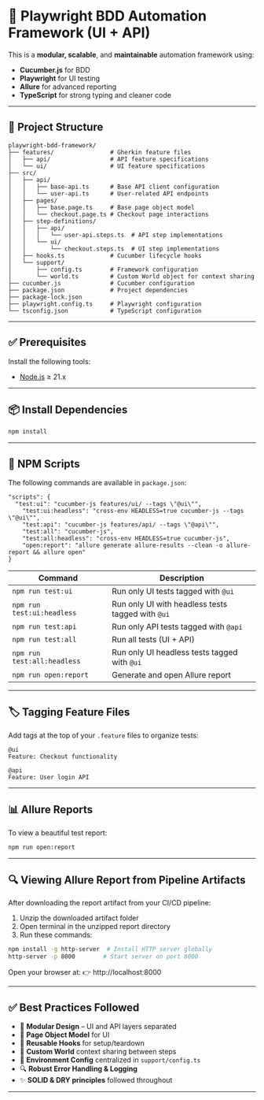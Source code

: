 # 🧪 Playwright BDD Automation Framework (UI + API)

This is a **modular, scalable**, and **maintainable** automation framework using:

- **Cucumber.js** for BDD
- **Playwright** for UI testing
- **Allure** for advanced reporting
- **TypeScript** for strong typing and cleaner code

---

## 📁 Project Structure

```
playwright-bdd-framework/
├── features/                # Gherkin feature files
│   ├── api/                 # API feature specifications
│   └── ui/                  # UI feature specifications
├── src/
│   ├── api/
│   │   ├── base-api.ts      # Base API client configuration
│   │   └── user-api.ts      # User-related API endpoints
│   ├── pages/
│   │   ├── base.page.ts     # Base page object model
│   │   └── checkout.page.ts # Checkout page interactions
│   ├── step-definitions/
│   │   ├── api/
│   │   │   └── user-api.steps.ts  # API step implementations
│   │   └── ui/
│   │       └── checkout.steps.ts  # UI step implementations
│   ├── hooks.ts             # Cucumber lifecycle hooks
│   └── support/
│       ├── config.ts        # Framework configuration
│       └── world.ts         # Custom World object for context sharing
├── cucumber.js              # Cucumber configuration
├── package.json             # Project dependencies
├── package-lock.json
├── playwright.config.ts     # Playwright configuration
└── tsconfig.json            # TypeScript configuration

```

---

## ✅ Prerequisites

Install the following tools:

- [Node.js](https://nodejs.org/) ≥ 21.x

---

## 📦 Install Dependencies

```bash
npm install
```

---

## 🚀 NPM Scripts

The following commands are available in `package.json`:

```
"scripts": {
  "test:ui": "cucumber-js features/ui/ --tags \"@ui\"",
    "test:ui:headless": "cross-env HEADLESS=true cucumber-js --tags \"@ui\"",
    "test:api": "cucumber-js features/api/ --tags \"@api\"",
    "test:all": "cucumber-js",
    "test:all:headless": "cross-env HEADLESS=true cucumber-js",
    "open:report": "allure generate allure-results --clean -o allure-report && allure open"
}
```

| Command                     | Description                                       |
| --------------------------- | ------------------------------------------------- |
| `npm run test:ui`           | Run only UI tests tagged with `@ui`               |
| `npm run test:ui:headless`  | Run only UI with headless tests tagged with `@ui` |
| `npm run test:api`          | Run only API tests tagged with `@api`             |
| `npm run test:all`          | Run all tests (UI + API)                          |
| `npm run test:all:headless` | Run only UI headless tests tagged with `@ui`      |
| `npm run open:report`       | Generate and open Allure report                   |

---

## 🏷️ Tagging Feature Files

Add tags at the top of your `.feature` files to organize tests:

```gherkin
@ui
Feature: Checkout functionality
```

```gherkin
@api
Feature: User login API
```

---

## 📊 Allure Reports

To view a beautiful test report:

```bash
npm run open:report
```

---
## 🔍 Viewing Allure Report from Pipeline Artifacts

After downloading the report artifact from your CI/CD pipeline:

1. Unzip the downloaded artifact folder
2. Open terminal in the unzipped report directory
3. Run these commands:
```bash
npm install -g http-server  # Install HTTP server globally
http-server -p 8000        # Start server on port 8000
```
Open your browser at:
👉 http://localhost:8000

---

## ✅ Best Practices Followed

- 🔄 **Modular Design** – UI and API layers separated
- 🧱 **Page Object Model** for UI
- 🧪 **Reusable Hooks** for setup/teardown
- 📜 **Custom World** context sharing between steps
- 🔐 **Environment Config** centralized in `support/config.ts`
- 🔍 **Robust Error Handling & Logging**
- ✨ **SOLID & DRY principles** followed throughout

---
